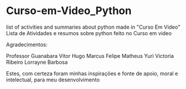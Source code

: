 # Curso-em-Video_Python
 list of activities and summaries about python made in "Curso Em Video"
 Lista de Atividades e resumos sobre python feito no Curso em video

 Agradecimentos:

 Professor Guanabara
 Vitor Hugo
 Marcus Felipe
 Matheus Yuri
 Victoria Ribeiro
 Lorrayne Barbosa

 Estes, com certeza foram minhas inspirações e fonte de apoio, moral e intelectual, para meu desenvolvimento
